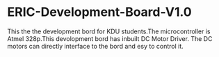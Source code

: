 # ERIC-Development-Board-V1.0
This the the development bord for KDU students.The microcontroller is Atmel 328p.This devolopment bord has inbuilt DC Motor Driver. The DC motors can directly interface to the bord and esy to control it.



